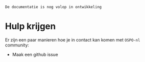 ```{warning}
De documentatie is nog volop in ontwikkeling
```

# Hulp krijgen

Er zijn een paar manieren hoe je in contact kan komen met `OSPO-nl` community:

* Maak een github issue
